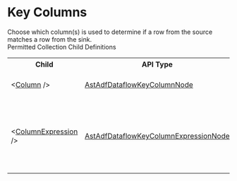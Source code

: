# Key Columns

<div class="LanguageSummary"><div class ="SummaryItem">Choose which column(s) is used to determine if a row from the source matches a row from the sink.</div></div><div class="SchemaBindingGroup"><div class="SchemaBindingGroupHeader">Permitted Collection Child Definitions</div><table id="SchemaBindingList" class="SchemaBindingList"><tbody><tr><th class="SchemaBindingNameColumnHeader">Child</th><th class="SchemaBindingTypeColumnHeader">API Type</th><th class="SchemaBindingSummaryColumnHeader">Description</th></tr><tr class="cd0"><td class="SchemaBindingName"><span class="punc">&lt;</span><a href=Varigence.Languages.Biml.DataFactory.AstAdfDataflowKeyColumnNode.html">Column</a><span class="punc"> /&gt;</span></td><td class="SchemaBindingType"><a href="../api-reference/Varigence.Languages.Biml.DataFactory.AstAdfDataflowKeyColumnNode.html">AstAdfDataflowKeyColumnNode</a></td><td class="SchemaBindingSummary">Specifies key column node.</td></tr><tr class="cd1"><td class="SchemaBindingName"><span class="punc">&lt;</span><a href=Varigence.Languages.Biml.DataFactory.AstAdfDataflowKeyColumnExpressionNode.html">ColumnExpression</a><span class="punc"> /&gt;</span></td><td class="SchemaBindingType"><a href="../api-reference/Varigence.Languages.Biml.DataFactory.AstAdfDataflowKeyColumnExpressionNode.html">AstAdfDataflowKeyColumnExpressionNode</a></td><td class="SchemaBindingSummary">Specifies an expression whos results are a collection of key columns.</td></tr></tbody></table></div>
